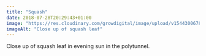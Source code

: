 ```yaml
---
title: "Squash"
date: 2018-07-28T20:29:43+01:00
image: "https://res.cloudinary.com/growdigital/image/upload/v1544300678/squash-43649309332.jpg"
imageAlt: "Close up of squash leaf"
---
```


Close up of squash leaf in evening sun in the polytunnel.
